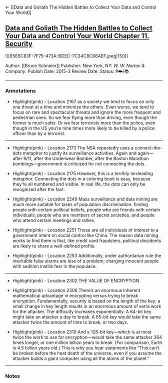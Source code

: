 
<- [[Data and Goliath The Hidden Battles to Collect Your Data and Control Your World]]

## [Data and Goliath The Hidden Battles to Collect Your Data and Control Your World Chapter 11. Security](https://www.amazon.com/gp/aw/d/B00L3KQ1LI/ref=tmm_kin_swatch_0?ie=UTF8&qid=1661379575&sr=8-1)

![[6565C83F-7F75-473A-BDEC-7C34C8C66AEF.jpeg|150]]

Author: [[Bruce Schneier]]
Publisher: New York, NY: _W. W. Norton & Company_. 
Publish Date: 2015-3
Review Date:
Status: #☁️/📚 

___

### Annotations

- Highlight(pink) - Location 2167
as a society we tend to focus on only one threat at a time and minimize the others. Even worse, we tend to focus on rare and spectacular threats and ignore the more frequent and pedestrian ones. So we fear flying more than driving, even though the former is much safer. Or we fear terrorists more than the police, even though in the US you’re nine times more likely to be killed by a police officer than by a terrorist.

___

- Highlight(pink) - Location 2173
The NSA repeatedly uses a connect-the-dots metaphor to justify its surveillance activities. Again and again—after 9/11, after the Underwear Bomber, after the Boston Marathon bombings—government is criticized for not connecting the dots.

- Highlight(pink) - Location 2175
However, this is a terribly misleading metaphor. Connecting the dots in a coloring book is easy, because they’re all numbered and visible. In real life, the dots can only be recognized after the fact.

- Highlight(pink) - Location 2249
Mass surveillance and data mining are much more suitable for tasks of population discrimination: finding people with certain political beliefs, people who are friends with certain individuals, people who are members of secret societies, and people who attend certain meetings and rallies.

- Highlight(pink) - Location 2251
Those are all individuals of interest to a government intent on social control like China. The reason data mining works to find them is that, like credit card fraudsters, political dissidents are likely to share a well-defined profile.

- Highlight(pink) - Location 2253
Additionally, under authoritarian rule the inevitable false alarms are less of a problem; charging innocent people with sedition instills fear in the populace.

___

- Highlight(pink) - Location 2302
THE VALUE OF ENCRYPTION

- Highlight(pink) - Location 2306
There’s an enormous inherent mathematical advantage in encrypting versus trying to break encryption. Fundamentally, security is based on the length of the key; a small change in key length results in an enormous amount of extra work for the attacker. The difficulty increases exponentially. A 64-bit key might take an attacker a day to break. A 65-bit key would take the same attacker twice the amount of time to break, or two days.

- Highlight(pink) - Location 2310
And a 128-bit key—which is at most twice the work to use for encryption—would take the same attacker 264 times longer, or one million billion years to break. (For comparison, Earth is 4.5 billion years old.) This is why you hear statements like “This can’t be broken before the heat death of the universe, even if you assume the attacker builds a giant computer using all the atoms of the planet.”

___

### Notes

